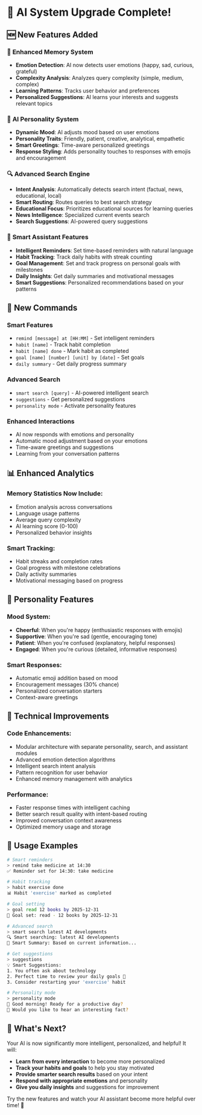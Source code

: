 # 🚀 AI System Upgrade Complete!

## 🆕 New Features Added

### 🧠 **Enhanced Memory System**
- **Emotion Detection**: AI now detects user emotions (happy, sad, curious, grateful)
- **Complexity Analysis**: Analyzes query complexity (simple, medium, complex)
- **Learning Patterns**: Tracks user behavior and preferences
- **Personalized Suggestions**: AI learns your interests and suggests relevant topics

### 🤖 **AI Personality System**
- **Dynamic Mood**: AI adjusts mood based on user emotions
- **Personality Traits**: Friendly, patient, creative, analytical, empathetic
- **Smart Greetings**: Time-aware personalized greetings
- **Response Styling**: Adds personality touches to responses with emojis and encouragement

### 🔍 **Advanced Search Engine**
- **Intent Analysis**: Automatically detects search intent (factual, news, educational, local)
- **Smart Routing**: Routes queries to best search strategy
- **Educational Focus**: Prioritizes educational sources for learning queries
- **News Intelligence**: Specialized current events search
- **Search Suggestions**: AI-powered query suggestions

### 📅 **Smart Assistant Features**
- **Intelligent Reminders**: Set time-based reminders with natural language
- **Habit Tracking**: Track daily habits with streak counting
- **Goal Management**: Set and track progress on personal goals with milestones
- **Daily Insights**: Get daily summaries and motivational messages
- **Smart Suggestions**: Personalized recommendations based on your patterns

## 🎯 New Commands

### **Smart Features**
- `remind [message] at [HH:MM]` - Set intelligent reminders
- `habit [name]` - Track habit completion
- `habit [name] done` - Mark habit as completed
- `goal [name] [number] [unit] by [date]` - Set goals
- `daily summary` - Get daily progress summary

### **Advanced Search**
- `smart search [query]` - AI-powered intelligent search
- `suggestions` - Get personalized suggestions
- `personality mode` - Activate personality features

### **Enhanced Interactions**
- AI now responds with emotions and personality
- Automatic mood adjustment based on your emotions
- Time-aware greetings and suggestions
- Learning from your conversation patterns

## 📊 Enhanced Analytics

### **Memory Statistics Now Include:**
- Emotion analysis across conversations
- Language usage patterns
- Average query complexity
- AI learning score (0-100)
- Personalized behavior insights

### **Smart Tracking:**
- Habit streaks and completion rates
- Goal progress with milestone celebrations
- Daily activity summaries
- Motivational messaging based on progress

## 🎨 Personality Features

### **Mood System:**
- **Cheerful**: When you're happy (enthusiastic responses with emojis)
- **Supportive**: When you're sad (gentle, encouraging tone)
- **Patient**: When you're confused (explanatory, helpful responses)
- **Engaged**: When you're curious (detailed, informative responses)

### **Smart Responses:**
- Automatic emoji addition based on mood
- Encouragement messages (30% chance)
- Personalized conversation starters
- Context-aware greetings

## 🔧 Technical Improvements

### **Code Enhancements:**
- Modular architecture with separate personality, search, and assistant modules
- Advanced emotion detection algorithms
- Intelligent search intent analysis
- Pattern recognition for user behavior
- Enhanced memory management with analytics

### **Performance:**
- Faster response times with intelligent caching
- Better search result quality with intent-based routing
- Improved conversation context awareness
- Optimized memory usage and storage

## 🚀 Usage Examples

```bash
# Smart reminders
> remind take medicine at 14:30
✅ Reminder set for 14:30: take medicine

# Habit tracking
> habit exercise done
📊 Habit 'exercise' marked as completed

# Goal setting
> goal read 12 books by 2025-12-31
🎯 Goal set: read - 12 books by 2025-12-31

# Advanced search
> smart search latest AI developments
🔍 Smart searching: latest AI developments
🧠 Smart Summary: Based on current information...

# Get suggestions
> suggestions
💡 Smart Suggestions:
1. You often ask about technology
2. Perfect time to review your daily goals 🌅
3. Consider restarting your 'exercise' habit

# Personality mode
> personality mode
🤖 Good morning! Ready for a productive day?
💭 Would you like to hear an interesting fact?
```

## 🎉 What's Next?

Your AI is now significantly more intelligent, personalized, and helpful! It will:

- **Learn from every interaction** to become more personalized
- **Track your habits and goals** to help you stay motivated
- **Provide smarter search results** based on your intent
- **Respond with appropriate emotions** and personality
- **Give you daily insights** and suggestions for improvement

Try the new features and watch your AI assistant become more helpful over time! 🌟